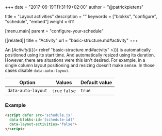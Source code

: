 +++
date            = "2017-09-19T11:31:19+02:00"
author          = "@patrickpietens"

title           = "Layout activities"
description     = ""
keywords        = ["blokks", "configure", "schedule", "embed"]
weight          = 611

[menu.main]
parent          = "configure-your-schedule"

[[related]]
title = "Activity"
url = "basic-structure.md#activity"
+++

An [*Activity*]({{< relref "basic-structure.md#actvity" >}}) is automatically positioned using its start time. And automatically resized using its duration. However, there are situations were this isn't desired. For example, in a single column layout positioning and resizing doesn’t make sense. In those cases disable `data-auto-layout`.

| Option | Values | Default value |
|--------|--------|---------------|
| `data-auto-layout` | `true` `false` | `true` |

### Example

```html
<script	defer src='schedule.js'
  data-blokks-id='[schedule-id]'
  data-layout-activities='false'>
</script>
```
